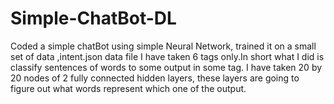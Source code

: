 # Simple-ChatBot-DL
Coded a simple chatBot using simple Neural Network, trained it on a small set of data ,intent.json data file 
I have taken 6 tags only.In short what I did is classify sentences of words to some output in some tag. 
I have taken 20 by 20 nodes of 2 fully connected hidden layers, these layers are going to figure out what
words represent which one of the output.
